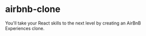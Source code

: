 # airbnb-clone
You'll take your React skills to the next level by creating an AirBnB Experiences clone.
